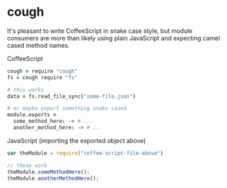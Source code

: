 # cough

It's pleasant to write CoffeeScript in snake case style, but module consumers are more than likely using plain JavaScript and expecting camel cased method names. 

CoffeeScript

```coffeescript
cough = require "cough"
fs = cough require "fs"

# this works
data = fs.read_file_sync("some-file.json")

# or maybe export something snake cased
module.exports = 
  some_method_here: -> # ...
  another_method_here: -> # ...
```

JavaScript (importing the exported object above)
```js
var theModule = require("coffee-script-file-above")

// these work
theModule.someMethodHere();
theModule.anotherMethodHere();
```


